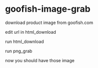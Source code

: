 # goofish-image-grab
download product image from goofish.com


edit url in html_download

run html_download

run png_grab

now you should have those image

